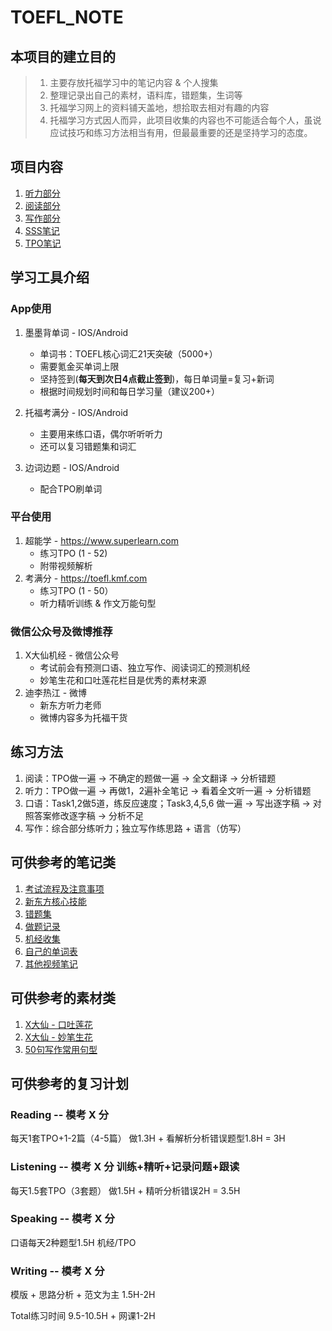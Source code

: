 # TOEFL_NOTE

## 本项目的建立目的

  > 1. 主要存放托福学习中的笔记内容 & 个人搜集
  > 2. 整理记录出自己的素材，语料库，错题集，生词等
  > 3. 托福学习网上的资料铺天盖地，想拾取去相对有趣的内容
  > 4. 托福学习方式因人而异，此项目收集的内容也不可能适合每个人，虽说应试技巧和练习方法相当有用，但最最重要的还是坚持学习的态度。

## 项目内容
1. [听力部分](/Writing/README.md)
2. [阅读部分](/Reading/README.md)
3. [写作部分](/Writing/README.md)
4. [SSS笔记](/SSS笔记/README.md)
5. [TPO笔记](/TPO笔记/README.md)


## 学习工具介绍
### App使用
1. 墨墨背单词 - IOS/Android
    - 单词书：TOEFL核心词汇21天突破（5000+）
    - 需要氪金买单词上限
    - 坚持签到(__每天到次日4点截止签到__)，每日单词量=复习+新词
    - 根据时间规划时间和每日学习量（建议200+）

2. 托福考满分 - IOS/Android
    - 主要用来练口语，偶尔听听听力
    - 还可以复习错题集和词汇

3. 边词边题 - IOS/Android
    - 配合TPO刷单词

### 平台使用
1. 超能学 - <https://www.superlearn.com>
    - 练习TPO (1 - 52)
    - 附带视频解析
2. 考满分 - <https://toefl.kmf.com>
    - 练习TPO (1 - 50）
    - 听力精听训练 & 作文万能句型

### 微信公众号及微博推荐
1. X大仙机经 - 微信公众号
    - 考试前会有预测口语、独立写作、阅读词汇的预测机经
    - 妙笔生花和口吐莲花栏目是优秀的素材来源
2. 迪李热江 - 微博
    - 新东方听力老师
    - 微博内容多为托福干货

## 练习方法
1. 阅读：TPO做一遍 -> 不确定的题做一遍 -> 全文翻译 -> 分析错题
2. 听力：TPO做一遍 -> 再做1，2遍补全笔记 -> 看着全文听一遍 -> 分析错题
3. 口语：Task1,2做5道，练反应速度；Task3,4,5,6 做一遍 -> 写出逐字稿 -> 对照答案修改逐字稿 -> 分析不足
4. 写作：综合部分练听力；独立写作练思路 + 语言（仿写）

## 可供参考的笔记类

1. [考试流程及注意事项](/Documents/考试流程及注意事项.md)
2. [新东方核心技能](/新东方/新东方核心技能.md)
3. [错题集](/Documents/错题集.md)
4. [做题记录](/Documents/做题记录.md)
5. [机经收集](/Documents/机经收集.md)
6. [自己的单词表](/Documents/自己的单词表.md)
7. [其他视频笔记](/Documents/其他视频笔记.md)

## 可供参考的素材类

1. [X大仙 - 口吐莲花](/Speaking/口吐莲花Sample.md)
2. [X大仙 - 妙笔生花](/Writing/高分范文.md)
3. [50句写作常用句型](/Writiny/万能句型练习)

## 可供参考的复习计划
### Reading -- 模考 X 分
  每天1套TPO+1-2篇（4-5篇）
  做1.3H + 看解析分析错误题型1.8H = 3H

### Listening -- 模考 X 分 训练+精听+记录问题+跟读
  每天1.5套TPO（3套题）
  做1.5H + 精听分析错误2H = 3.5H

### Speaking  -- 模考 X 分
  口语每天2种题型1.5H 机经/TPO

### Writing -- 模考 X 分
  模版 + 思路分析 + 范文为主 1.5H-2H

Total练习时间 9.5-10.5H + 网课1-2H

